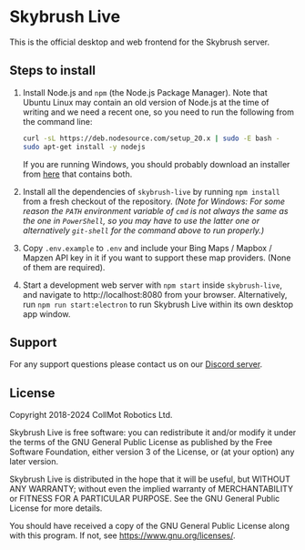 # Skybrush Live

This is the official desktop and web frontend for the Skybrush server.

## Steps to install

1. Install Node.js and `npm` (the Node.js Package Manager). Note that Ubuntu
   Linux may contain an old version of Node.js at the time of writing and we
   need a recent one, so you need to run the following from the command line:

   ```sh
   curl -sL https://deb.nodesource.com/setup_20.x | sudo -E bash -
   sudo apt-get install -y nodejs
   ```

   If you are running Windows, you should probably download an installer from
   [here](https://nodejs.org/en/download/) that contains both.

2. Install all the dependencies of `skybrush-live` by running `npm install`
   from a fresh checkout of the repository.
   _(Note for Windows: For some reason the `PATH` environment variable of
   `cmd` is not always the same as the one in `PowerShell`, so you may have
   to use the latter one or alternatively `git-shell` for the command above
   to run properly.)_

3. Copy `.env.example` to `.env` and include your Bing Maps / Mapbox / Mapzen
   API key in it if you want to support these map providers. (None of them
   are required).

4. Start a development web server with `npm start` inside `skybrush-live`, and
   navigate to http://localhost:8080 from your browser. Alternatively, run
   `npm run start:electron` to run Skybrush Live within its own desktop app
   window.

## Support

For any support questions please contact us on our [Discord
server](https://skybrush.io/r/discord).

## License

Copyright 2018-2024 CollMot Robotics Ltd.

Skybrush Live is free software: you can redistribute it and/or modify it under
the terms of the GNU General Public License as published by the Free Software
Foundation, either version 3 of the License, or (at your option) any later
version.

Skybrush Live is distributed in the hope that it will be useful, but WITHOUT
ANY WARRANTY; without even the implied warranty of MERCHANTABILITY or
FITNESS FOR A PARTICULAR PURPOSE. See the GNU General Public License for
more details.

You should have received a copy of the GNU General Public License along with
this program. If not, see <https://www.gnu.org/licenses/>.
